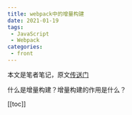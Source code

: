 ```yaml
---
title: webpack中的增量构建
date: 2021-01-19
tags:
 - JavaScript
 - Webpack
categories:
 - front
---
```

本文是笔者笔记，原文[传送门](https://kaiwu.lagou.com/course/courseInfo.htm?courseId=416#/detail/pc?id=4428)

什么是增量构建？增量构建的作用是什么？

[[toc]]

